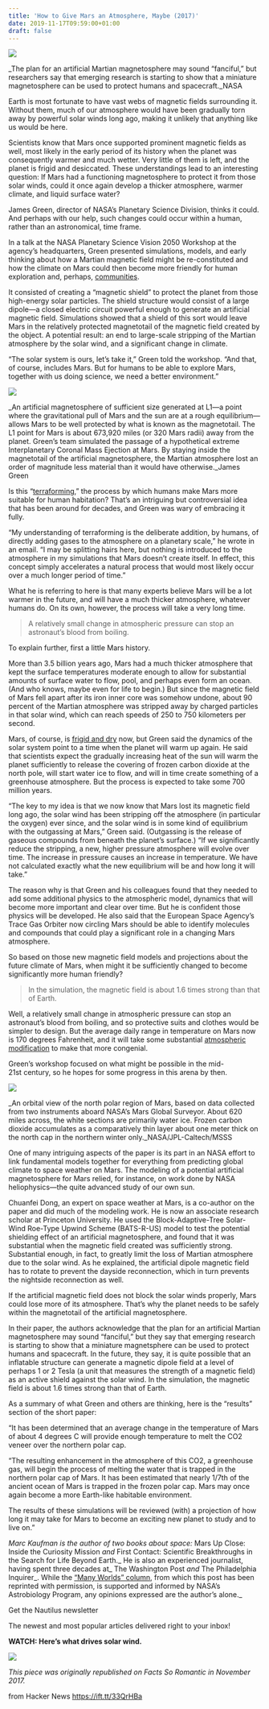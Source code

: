 ```yaml
---
title: 'How to Give Mars an Atmosphere, Maybe (2017)'
date: 2019-11-17T09:59:00+01:00
draft: false
---
```


![](http://static.nautil.us/13666_bf8af7399db538a24dd5e9ce48e562d2.jpg)

_The plan for an artificial Martian magnetosphere may sound “fanciful,” but researchers say that emerging research is starting to show that a miniature magnetosphere can be used to protect humans and spacecraft._NASA

Earth is most fortunate to have vast webs of magnetic fields surrounding it. Without them, much of our atmosphere would have been gradually torn away by powerful solar winds long ago, making it unlikely that anything like us would be here.

Scientists know that Mars once supported prominent magnetic fields as well, most likely in the early period of its history when the planet was consequently warmer and much wetter. Very little of them is left, and the planet is frigid and desiccated. These understandings lead to an interesting question: If Mars had a functioning magnetosphere to protect it from those solar winds, could it once again develop a thicker atmosphere, warmer climate, and liquid surface water?

James Green, director of NASA’s Planetary Science Division, thinks it could. And perhaps with our help, such changes could occur within a human, rather than an astronomical, time frame.

In a talk at the NASA Planetary Science Vision 2050 Workshop at the agency’s headquarters, Green presented simulations, models, and early thinking about how a Martian magnetic field might be re-constituted and how the climate on Mars could then become more friendly for human exploration and, perhaps, [communities](http://nautil.us/issue/41/selection/the-martians-are-comingand-theyre-human).

It consisted of creating a “magnetic shield” to protect the planet from those high-energy solar particles. The shield structure would consist of a large dipole—a closed electric circuit powerful enough to generate an artificial magnetic field. Simulations showed that a shield of this sort would leave Mars in the relatively protected magnetotail of the magnetic field created by the object. A potential result: an end to large-scale stripping of the Martian atmosphere by the solar wind, and a significant change in climate.

“The solar system is ours, let’s take it,” Green told the workshop. “And that, of course, includes Mars. But for humans to be able to explore Mars, together with us doing science, we need a better environment.”

![](http://static.nautil.us/13664_84a2f99497af741e33d2ffa9f05857ba.jpg)

_An artificial magnetosphere of sufficient size generated at L1—a point where the gravitational pull of Mars and the sun are at a rough equilibrium—allows Mars to be well protected by what is known as the magnetotail. The L1 point for Mars is about 673,920 miles (or 320 Mars radii) away from the planet. Green’s team simulated the passage of a hypothetical extreme Interplanetary Coronal Mass Ejection at Mars. By staying inside the magnetotail of the artificial magnetosphere, the Martian atmosphere lost an order of magnitude less material than it would have otherwise._James Green

Is this “[](http://nautil.us/blog/the-argument-against-terraforming-mars)[terraforming](http://nautil.us/issue/43/heroes/make-mars-great-again),” the process by which humans make Mars more suitable for human habitation? That’s an intriguing but controversial idea that has been around for decades, and Green was wary of embracing it fully.  

“My understanding of terraforming is the deliberate addition, by humans, of directly adding gases to the atmosphere on a planetary scale,” he wrote in an email. “I may be splitting hairs here, but nothing is introduced to the atmosphere in my simulations that Mars doesn’t create itself. In effect, this concept simply accelerates a natural process that would most likely occur over a much longer period of time.”

What he is referring to here is that many experts believe Mars will be a lot warmer in the future, and will have a much thicker atmosphere, whatever humans do. On its own, however, the process will take a very long time.

> A relatively small change in atmospheric pressure can stop an astronaut’s blood from boiling.

To explain further, first a little Mars history.  

More than 3.5 billion years ago, Mars had a much thicker atmosphere that kept the surface temperatures moderate enough to allow for substantial amounts of surface water to flow, pool, and perhaps even form an ocean. (And who knows, maybe even for life to begin.) But since the magnetic field of Mars fell apart after its iron inner core was somehow undone, about 90 percent of the Martian atmosphere was stripped away by charged particles in that solar wind, which can reach speeds of 250 to 750 kilometers per second.

Mars, of course, is [frigid and dry](http://nautil.us/blog/the-argument-against-terraforming-mars) now, but Green said the dynamics of the solar system point to a time when the planet will warm up again. He said that scientists expect the gradually increasing heat of the sun will warm the planet sufficiently to release the covering of frozen carbon dioxide at the north pole, will start water ice to flow, and will in time create something of a greenhouse atmosphere. But the process is expected to take some 700 million years.

“The key to my idea is that we now know that Mars lost its magnetic field long ago, the solar wind has been stripping off the atmosphere (in particular the oxygen) ever since, and the solar wind is in some kind of equilibrium with the outgassing at Mars,” Green said. (Outgassing is the release of gaseous compounds from beneath the planet’s surface.) “If we significantly reduce the stripping, a new, higher pressure atmosphere will evolve over time. The increase in pressure causes an increase in temperature. We have not calculated exactly what the new equilibrium will be and how long it will take.”

The reason why is that Green and his colleagues found that they needed to add some additional physics to the atmospheric model, dynamics that will become more important and clear over time. But he is confident those physics will be developed. He also said that the European Space Agency’s Trace Gas Orbiter now circling Mars should be able to identify molecules and compounds that could play a significant role in a changing Mars atmosphere.

So based on those new magnetic field models and projections about the future climate of Mars, when might it be sufficiently changed to become significantly more human friendly?

> In the simulation, the magnetic field is about 1.6 times strong than that of Earth.

Well, a relatively small change in atmospheric pressure can stop an astronaut’s blood from boiling, and so protective suits and clothes would be simpler to design. But the average daily range in temperature on Mars now is 170 degrees Fahrenheit, and it will take some substantial [atmospheric modification](http://nautil.us/issue/65/in-plain-sight/so-can-we-terraform-mars-or-not) to make that more congenial.  

Green’s workshop focused on what might be possible in the mid-21st century, so he hopes for some progress in this arena by then.

![](http://static.nautil.us/13665_045d197cc382e32312ecddbbab72eed6.jpg)

_An orbital view of the north polar region of Mars, based on data collected from two instruments aboard NASA’s Mars Global Surveyor. About 620 miles across, the white sections are primarily water ice. Frozen carbon dioxide accumulates as a comparatively thin layer about one meter thick on the north cap in the northern winter only._NASA/JPL-Caltech/MSSS

One of many intriguing aspects of the paper is its part in an NASA effort to link fundamental models together for everything from predicting global climate to space weather on Mars. The modeling of a potential artificial magnetosphere for Mars relied, for instance, on work done by NASA heliophysics—the quite advanced study of our own sun.

Chuanfei Dong, an expert on space weather at Mars, is a co-author on the paper and did much of the modeling work. He is now an associate research scholar at Princeton University. He used the Block-Adaptive-Tree Solar-Wind Roe-Type Upwind Scheme (BATS-R-US) model to test the potential shielding effect of an artificial magnetosphere, and found that it was substantial when the magnetic field created was sufficiently strong. Substantial enough, in fact, to greatly limit the loss of Martian atmosphere due to the solar wind. As he explained, the artificial dipole magnetic field has to rotate to prevent the dayside reconnection, which in turn prevents the nightside reconnection as well.

If the artificial magnetic field does not block the solar winds properly, Mars could lose more of its atmosphere. That’s why the planet needs to be safely within the magnetotail of the artificial magnetosphere.

In their paper, the authors acknowledge that the plan for an artificial Martian magnetosphere may sound “fanciful,” but they say that emerging research is starting to show that a miniature magnetsphere can be used to protect humans and spacecraft. In the future, they say, it is quite possible that an inflatable structure can generate a magnetic dipole field at a level of perhaps 1 or 2 Tesla (a unit that measures the strength of a magnetic field) as an active shield against the solar wind. In the simulation, the magnetic field is about 1.6 times strong than that of Earth.

As a summary of what Green and others are thinking, here is the “results” section of the short paper:  

“It has been determined that an average change in the temperature of Mars of about 4 degrees C will provide enough temperature to melt the CO2 veneer over the northern polar cap.

“The resulting enhancement in the atmosphere of this CO2, a greenhouse gas, will begin the process of melting the water that is trapped in the northern polar cap of Mars. It has been estimated that nearly 1/7th of the ancient ocean of Mars is trapped in the frozen polar cap. Mars may once again become a more Earth-like habitable environment.

The results of these simulations will be reviewed (with) a projection of how long it may take for Mars to become an exciting new planet to study and to live on.”

_Marc Kaufman is the author of two books about space:_ Mars Up Close: Inside the Curiosity Mission _and_ First Contact: Scientific Breakthroughs in the Search for Life Beyond Earth._ He is also an experienced journalist, having spent three decades at_ The Washington Post _and_ The Philadelphia Inquirer_. While the [“Many Worlds” column](http://www.manyworlds.space/index.php/2017/03/09/how-to-give-mars-an-atmosphere-maybe/), from which this post has been reprinted with permission, is supported and informed by NASA’s Astrobiology Program, any opinions expressed are the author’s alone._  

Get the Nautilus newsletter

The newest and most popular articles delivered right to your inbox!

**WATCH: Here’s what drives solar wind.**

![](https://i.vimeocdn.com/video/465723598_640.jpg)

_This piece was originally republished on Facts So Romantic in November 2017._

  
  
from Hacker News https://ift.tt/33QrHBa
